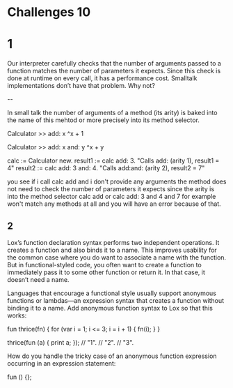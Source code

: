 # Challenges 10

# 1

Our interpreter carefully checks that the number of arguments passed to a function matches the number of parameters it expects. 
Since this check is done at runtime on every call, it has a performance cost. 
Smalltalk implementations don’t have that problem. 
Why not?

--

In small talk the number of arguments of a method (its arity) is baked into the name of this mehtod or more precisely into
its method selector.

Calculator >> add: x
^x + 1

Calculator >> add: x and: y
^x + y

calc := Calculator new.
result1 := calc add: 3.           "Calls add: (arity 1), result1 = 4"
result2 := calc add: 3 and: 4.    "Calls add:and: (arity 2), result2 = 7"

you see if i call calc add and i don't provide any arguments the method does not need to check the number of parameters it expects
since the arity is into the method selector calc add or calc add: 3 and 4 and 7 for example won't match any methods at all and you will have
an error because of that.

## 2

Lox’s function declaration syntax performs two independent operations. It creates a function and also binds it to a name. 
This improves usability for the common case where you do want to associate a name with the function. 
But in functional-styled code, you often want to create a function to immediately pass it to some other function or return it. 
In that case, it doesn’t need a name.

Languages that encourage a functional style usually support anonymous functions or lambdas—an expression syntax that creates a function without binding it to a name. 
Add anonymous function syntax to Lox so that this works:

fun thrice(fn) {
for (var i = 1; i <= 3; i = i + 1) {
fn(i);
}
}

thrice(fun (a) {
print a;
});
// "1".
// "2".
// "3".

How do you handle the tricky case of an anonymous function expression occurring in an expression statement:

fun () {};
